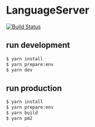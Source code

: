 # LanguageServer

[![Build Status](https://travis-ci.org/Aaaaash/LanguageServices-WebIDE.svg?branch=master)](https://travis-ci.org/Aaaaash/LanguageServices-WebIDE)

## run development

```bash
$ yarn install
$ yarn prepare:env
$ yarn dev
```

## run production

```bash
$ yarn install
$ yarn prepare:env
$ yarn build
$ yarn pm2
```
